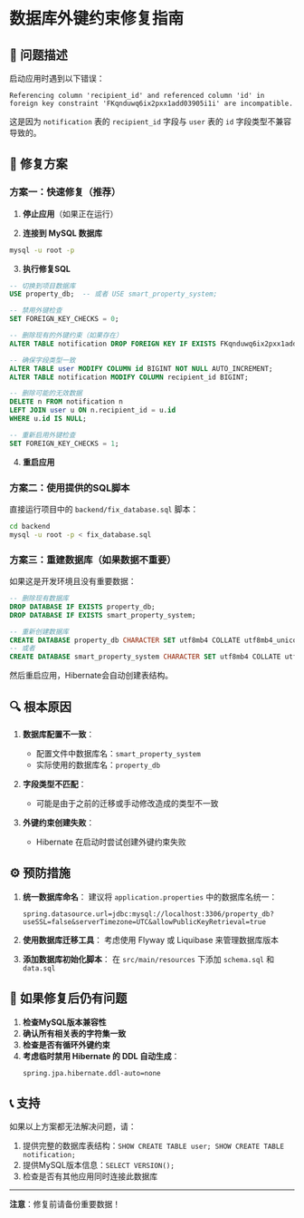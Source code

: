 # 数据库外键约束修复指南

## 🚨 问题描述

启动应用时遇到以下错误：
```
Referencing column 'recipient_id' and referenced column 'id' in foreign key constraint 'FKqnduwq6ix2pxx1add03905i1i' are incompatible.
```

这是因为 `notification` 表的 `recipient_id` 字段与 `user` 表的 `id` 字段类型不兼容导致的。

## 🔧 修复方案

### 方案一：快速修复（推荐）

1. **停止应用**（如果正在运行）

2. **连接到 MySQL 数据库**
```bash
mysql -u root -p
```

3. **执行修复SQL**
```sql
-- 切换到项目数据库
USE property_db;  -- 或者 USE smart_property_system;

-- 禁用外键检查
SET FOREIGN_KEY_CHECKS = 0;

-- 删除现有的外键约束（如果存在）
ALTER TABLE notification DROP FOREIGN KEY IF EXISTS FKqnduwq6ix2pxx1add03905i1i;

-- 确保字段类型一致
ALTER TABLE user MODIFY COLUMN id BIGINT NOT NULL AUTO_INCREMENT;
ALTER TABLE notification MODIFY COLUMN recipient_id BIGINT;

-- 删除可能的无效数据
DELETE n FROM notification n 
LEFT JOIN user u ON n.recipient_id = u.id 
WHERE u.id IS NULL;

-- 重新启用外键检查
SET FOREIGN_KEY_CHECKS = 1;
```

4. **重启应用**

### 方案二：使用提供的SQL脚本

直接运行项目中的 `backend/fix_database.sql` 脚本：

```bash
cd backend
mysql -u root -p < fix_database.sql
```

### 方案三：重建数据库（如果数据不重要）

如果这是开发环境且没有重要数据：

```sql
-- 删除现有数据库
DROP DATABASE IF EXISTS property_db;
DROP DATABASE IF EXISTS smart_property_system;

-- 重新创建数据库
CREATE DATABASE property_db CHARACTER SET utf8mb4 COLLATE utf8mb4_unicode_ci;
-- 或者
CREATE DATABASE smart_property_system CHARACTER SET utf8mb4 COLLATE utf8mb4_unicode_ci;
```

然后重启应用，Hibernate会自动创建表结构。

## 🔍 根本原因

1. **数据库配置不一致**：
   - 配置文件中数据库名：`smart_property_system`
   - 实际使用的数据库名：`property_db`

2. **字段类型不匹配**：
   - 可能是由于之前的迁移或手动修改造成的类型不一致

3. **外键约束创建失败**：
   - Hibernate 在启动时尝试创建外键约束失败

## ⚙️ 预防措施

1. **统一数据库命名**：
   建议将 `application.properties` 中的数据库名统一：
   ```properties
   spring.datasource.url=jdbc:mysql://localhost:3306/property_db?useSSL=false&serverTimezone=UTC&allowPublicKeyRetrieval=true
   ```

2. **使用数据库迁移工具**：
   考虑使用 Flyway 或 Liquibase 来管理数据库版本

3. **添加数据库初始化脚本**：
   在 `src/main/resources` 下添加 `schema.sql` 和 `data.sql`

## 🔧 如果修复后仍有问题

1. **检查MySQL版本兼容性**
2. **确认所有相关表的字符集一致**
3. **检查是否有循环外键约束**
4. **考虑临时禁用 Hibernate 的 DDL 自动生成**：
   ```properties
   spring.jpa.hibernate.ddl-auto=none
   ```

## 📞 支持

如果以上方案都无法解决问题，请：

1. 提供完整的数据库表结构：`SHOW CREATE TABLE user; SHOW CREATE TABLE notification;`
2. 提供MySQL版本信息：`SELECT VERSION();`
3. 检查是否有其他应用同时连接此数据库

---

**注意**：修复前请备份重要数据！